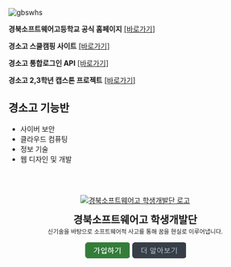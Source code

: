 ![gbswhs](https://github.com/GBSWHS/.github-private/assets/127307160/092b1111-56fd-4dfc-b188-7e0ad63b1a96)

**경북소프트웨어고등학교 공식 홈페이지** [[바로가기]](https://gbsw.hs.kr)

**경소고 스쿨캠핑 사이트** [[바로가기]](https://camping.gbsw.hs.kr/)

**경소고 통합로그인 API** [[바로가기]](https://github.com/redarchive/center-oidc/wiki)

**경소고 2,3학년 캡스톤 프로젝트** [[바로가기]](https://sites.google.com/view/gbsw2023/)

## 경소고 기능반
- 사이버 보안
- 클라우드 컴퓨팅
- 정보 기술
- 웹 디자인 및 개발

<br />
<br />

<div align="center">

<a href="http://school.gyo6.net/gbsw"><img src="https://raw.github.com/GBSWHS/CI-Signature/main/symbol/symbol-only.png" alt="경북소프트웨어고 학생개발단 로고" width="100" /></a>

<b><big><big>경북소프트웨어고 학생개발단</big></big></b><br />
<small>신기술을 바탕으로 소프트웨어적 사고를 통해 꿈을 현실로 이루어냅니다.</small>

  <a href="https://invite.gbsw.hs.kr/"><img src="https://raw.githubusercontent.com/GBSWHS/.github/main/assets/regist.png" /></a>
<a href="https://github.com/GBSWHS/.github#readme"><img src="https://raw.githubusercontent.com/GBSWHS/.github/main/assets/learn-more.png" /></a>

</div>

<br />
<br />
